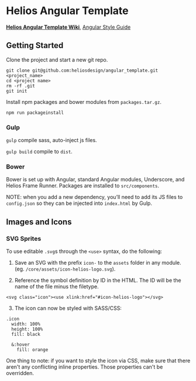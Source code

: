 # Helios Angular Template

**[Helios Angular Template Wiki](https://github.com/heliosdesign/angular_template/wiki/File-Structure)**, [Angular Style Guide](https://github.com/johnpapa/angular-styleguide)


## Getting Started

Clone the project and start a new git repo.

```
git clone git@github.com:heliosdesign/angular_template.git <project_name>
cd <project name>
rm -rf .git
git init
```

Install npm packages and bower modules from `packages.tar.gz`.

```
npm run packageinstall
```

### Gulp

`gulp` compile sass, auto-inject js files.

`gulp build` compile to `dist`.

### Bower

Bower is set up with Angular, standard Angular modules, Underscore, and Helios Frame Runner. Packages are installed to `src/components`.

NOTE: when you add a new dependency, you’ll need to add its JS files to `config.json` so they can be injected into `index.html` by Gulp.

## Images and Icons

### SVG Sprites

To use editable `.svg`s through the `<use>` syntax, do the following:

1) Save an SVG with the prefix `icon-` to the `assets` folder in any module. (eg. `/core/assets/icon-helios-logo.svg`).

2) Reference the symbol definition by ID in the HTML. The ID will be the name of the file minus the filetype.

```    
<svg class="icon"><use xlink:href="#icon-helios-logo"></svg>
```

3) The icon can now be styled with SASS/CSS:

```
.icon
  width: 100%
  height: 100%
  fill: black
  
  &:hover
    fill: orange
```

One thing to note: if you want to style the icon via CSS, make sure that there aren't any conflicting inline properties. Those properties can't be overridden.
    